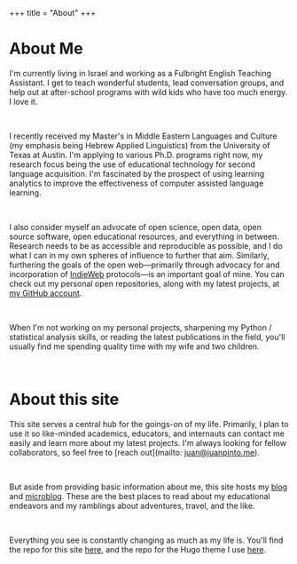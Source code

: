 +++
title = "About"
+++

# About Me

I'm currently living in Israel and working as a Fulbright English Teaching Assistant. I get to teach wonderful students, lead conversation groups, and help out at after-school programs with wild kids who have too much energy. I love it.

<br />

I recently received my Master's in Middle Eastern Languages and Culture (my emphasis being Hebrew Applied Linguistics) from the University of Texas at Austin. I'm applying to various Ph.D. programs right now, my research focus being the use of educational technology for second language acquisition. I'm fascinated by the prospect of using learning analytics to improve the effectiveness of computer assisted language learning.

<br />

I also consider myself an advocate of open science, open data, open source software, open educational resources, and everything in between. Research needs to be as accessible and reproducible as possible, and I do what I can in my own spheres of influence to further that aim. Similarly, furthering the goals of the open web—primarily through advocacy for and incorporation of [IndieWeb](https://indieweb.org) protocols—is an important goal of mine. You can check out my personal open repositories, along with my latest projects, at [my GitHub account](https://github.com/juandpinto).

<br />

When I'm not working on my personal projects, sharpening my Python / statistical analysis skills, or reading the latest publications in the field, you'll usually find me spending quality time with my wife and two children.

<br />

# About this site

This site serves a central hub for the goings-on of my life. Primarily, I plan to use it so like-minded academics, educators, and internauts can contact me easily and learn more about my latest projects. I'm always looking for fellow collaborators, so feel free to [reach out](mailto: juan@juanpinto.me).

<br />

But aside from providing basic information about me, this site hosts my [blog](/blog/) and [microblog](/microblog/). These are the best places to read about my educational endeavors and my ramblings about adventures, travel, and the like.

<br />

Everything you see is constantly changing as much as my life is. You'll find the repo for this site [here](https://github.com/juandpinto/juanpinto.me), and the repo for the Hugo theme I use [here](https://github.com/juandpinto/internet-weblog).
